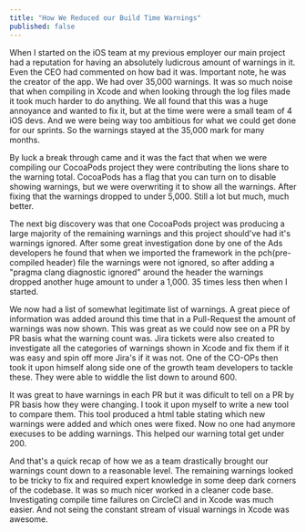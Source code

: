 ```yaml
---
title: "How We Reduced our Build Time Warnings"
published: false
---
```


When I started on the iOS team at my previous employer our main project had a reputation for having an absolutely ludicrous amount of warnings in it. Even the CEO had commented on how bad it was. Important note, he was the creator of the app. We had over 35,000 warnings. It was so much noise that when compiling in Xcode and when looking through the log files made it took much harder to do anything. We all found that this was a huge annoyance and wanted to fix it, but at the time were were a small team of 4 iOS devs. And we were being way too ambitious for what we could get done for our sprints. So the warnings stayed at the 35,000 mark for many months.

By luck a break through came and it was the fact that when we were compiling our CocoaPods project they were contributing the lions share to the warning total. CocoaPods has a flag that you can turn on to disable showing warnings, but we were overwriting it to show all the warnings. After fixing that the warnings dropped to under 5,000. Still a lot but much, much better.

The next big discovery was that one CocoaPods project was producing a large majority of the remaining warnings and this project should've had it's warnings ignored. After some great investigation done by one of the Ads developers he found that when we imported the framework in the pch(pre-compiled header) file the warnings were not ignored, so after adding a "pragma clang diagnostic ignored" around the header the warnings dropped another huge amount to under a 1,000. 35 times less then when I started.

We now had a list of somewhat legitimate list of warnings. A great piece of information was added around this time that in a Pull-Request the amount of warnings was now shown. This was great as we could now see on a PR by PR basis what the warning count was. Jira tickets were also created to investigate all the categories of warnings shown in Xcode and fix them if it was easy and spin off more Jira's if it was not. One of the CO-OPs then took it upon himself along side one of the growth team developers to tackle these. They were able to widdle the list down to around 600.

It was great to have warnings in each PR but it was dificult to tell on a PR by PR basis how they were changing. I took it upon myself to write a new tool to compare them. This tool produced a html table stating which new warnings were added and which ones were fixed. Now no one had anymore execuses to be adding warnings. This helped our warning total get under 200.

And that's a quick recap of how we as a team drastically brought our warnings count down to a reasonable level. The remaining warnings looked to be tricky to fix and required expert knowledge in some deep dark corners of the codebase. It was so much nicer worked in a cleaner code base. Investigating compile time failures on CircleCI and in Xcode was much easier. And not seing the constant stream of visual warnings in Xcode was awesome.
